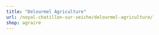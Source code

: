 ```yaml
---
title: "Delourmel Agriculture"
url: /noyal-chatillon-sur-seiche/delourmel-agriculture/
shop: agraire
---
```


